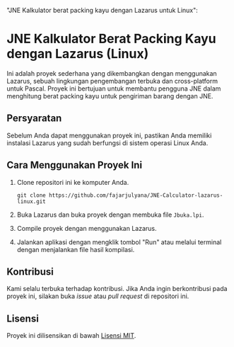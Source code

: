 "JNE Kalkulator berat packing kayu dengan Lazarus untuk Linux":


# JNE Kalkulator Berat Packing Kayu dengan Lazarus (Linux)

Ini adalah proyek sederhana yang dikembangkan dengan menggunakan Lazarus, sebuah lingkungan pengembangan terbuka dan cross-platform untuk Pascal. Proyek ini bertujuan untuk membantu pengguna JNE dalam menghitung berat packing kayu untuk pengiriman barang dengan JNE.

## Persyaratan

Sebelum Anda dapat menggunakan proyek ini, pastikan Anda memiliki instalasi Lazarus yang sudah berfungsi di sistem operasi Linux Anda.

## Cara Menggunakan Proyek Ini

1. Clone repositori ini ke komputer Anda.
   ```shell
   git clone https://github.com/fajarjulyana/JNE-Calculator-lazarus-linux.git
   ```

2. Buka Lazarus dan buka proyek dengan membuka file `Jbuka.lpi`.

3. Compile proyek dengan menggunakan Lazarus.

4. Jalankan aplikasi dengan mengklik tombol "Run" atau melalui terminal dengan menjalankan file hasil kompilasi.

## Kontribusi

Kami selalu terbuka terhadap kontribusi. Jika Anda ingin berkontribusi pada proyek ini, silakan buka *issue* atau *pull request* di repositori ini.

## Lisensi

Proyek ini dilisensikan di bawah [Lisensi MIT](LICENSE).
